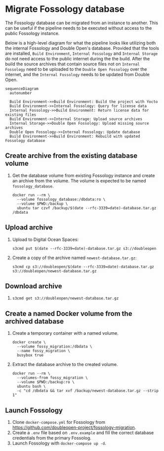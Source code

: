 # Migrate Fossology database

The Fossology database can be migrated from an instance to another. This can be useful if the
pipeline needs to be executed without access to the public Fossology instance.

Below is a high-level diagram for what the pipeline looks like utilizing both the internal Fossology
and Double Open's database. Provided that the tools are installed, `Build Environment`,
`Internal Fossology` and `Internal Storage` do not need access to the public internet during the
the build. After the build the source archives that contain source files not on `Internal Fossology`
need to be uploaded to the `Double Open Fossology` over the internet, and the `Internal Fossology`
needs to be updated from Double Open.

```mermaid
sequenceDiagram
  autonumber

  Build Environment->>Build Environment: Build the project with Yocto
  Build Environment->>Internal Fossology: Query for license data
  Internal Fossology->>Build Environment: Return license data for existing files
  Build Environment->>Internal Storage: Upload source archives
  Internal Storage->>Double Open Fossology: Upload missing source archives
  Double Open Fossology->>Internal Fossology: Update database
  Build Environment->>Build Environment: Rebuild with updated Fossology database
```

## Create archive from the existing database volume

1. Get the database volume from existing Fossology instance and create an archive from the volume.
   The volume is expected to be named `fossology_database`.

   ```console
   docker run --rm \
     --volume fossology_database:/dbdata:ro \
     --volume $PWD:/backup \
     ubuntu tar czvf /backup/$(date --rfc-3339=date)-database.tar.gz /dbdata
   ```

## Upload archive

1. Upload to Digital Ocean Spaces:

   ```console
   s3cmd put $(date --rfc-3339=date)-database.tar.gz s3://doubleopen
   ```

2. Create a copy of the archive named `newest-database.tar.gz`:

   ```console
   s3cmd cp s3://doubleopen/$(date --rfc-3339=date)-database.tar.gz s3://doubleopen/newest-database.tar.gz
   ```

## Download archive

1. `s3cmd get s3://doubleopen/newest-database.tar.gz`

## Create a named Docker volume from the archived database

1. Create a temporary container with a named volume.

   ```console
   docker create \
     --volume fossy_migration:/dbdata \
     --name fossy_migration \
     busybox true
   ```

2. Extract the database archive to the created volume.

   ```console
   docker run --rm \
     --volumes-from fossy_migration \
     --volume $PWD:/backup:ro \
     ubuntu bash \
     -c "cd /dbdata && tar xvf /backup/newest-database.tar.gz --strip 1"
   ```

## Launch Fossology

1. Clone `docker-compose.yml` for Fossology from <https://github.com/doubleopen-project/fossology-migration>.
2. Create a `.env` file based on `.env.example` and fill the correct database credentials from the
   primary Fossolog.
3. Launch Fossology with `docker-compose up -d`.
